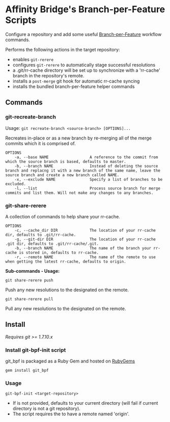 Affinity Bridge's Branch-per-Feature Scripts
============================================

Configure a repository and add some useful [Branch-per-Feature] workflow commands.

Performs the following actions in the target repository:

 - enables ```git-rerere```
 - configures ```git-rerere``` to automatically stage successful resolutions
 - a .git/rr-cache directory will be set up to synchronize with a 'rr-cache' branch in the repository's remote.
 - installs a ```post-merge``` git hook for automatic rr-cache syncing
 - installs the bundled branch-per-feature helper commands

## Commands

### git-recreate-branch

Usage: ```git recreate-branch <source-branch> [OPTIONS]...```

Recreates <source-branch> in-place or as a new branch by re-merging all of the merge commits which it is comprised of.

    OPTIONS
        -a, --base NAME                  A reference to the commit from which the source branch is based, defaults to master.
        -b, --branch NAME                Instead of deleting the source branch and replacng it with a new branch of the same name, leave the source branch and create a new branch called NAME.
        -x, --exclude NAME               Specify a list of branches to be excluded.
        -l, --list                       Process source branch for merge commits and list them. Will not make any changes to any branches.


### git-share-rerere

A collection of commands to help share your rr-cache.

    OPTIONS
        -c, --cache_dir DIR              The location of your rr-cache dir, defaults to .git/rr-cache.
        -g, --git-dir DIR                The location of your rr-cache .git dir, defaults to .git/rr-cache/.git.
        -b, --branch NAME                The name of the branch your rr-cache is stored in, defaults to rr-cache.
        -r, --remote NAME                The name of the remote to use when getting the latest rr-cache, defaults to origin.

**Sub-commands - Usage:**

```git share-rerere push```

Push any new resolutions to the designated <branch> on the remote.

```git share-rerere pull```

Pull any new resolutions to the designated <branch> on the remote.

## Install

_Requires git >= 1.7.10.x_

### Install git-bpf-init script

git_bpf is packaged as a Ruby Gem and hosted on [RubyGems]
    
    gem install git_bpf

### Usage

    git-bpf-init <target-repository>

 - If <target-repository> is not provided, <target-repository> defaults to your current directory (will fail if current directory is not a git repository).
 - The script requires the <target-repository> to have a remote named 'origin'.


[Branch-per-Feature]: https://github.com/affinitybridge/git-bpf/wiki/Branch-per-feature-process
[RubyGems]: http://rubygems.org/
